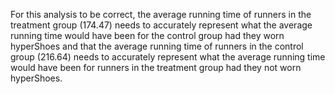 For this analysis to be correct, the average running time of runners in the treatment group (174.47) needs to accurately represent what the average running time would have been for the control group had they worn hyperShoes and that the average running time of runners in the control group (216.64) needs to accurately represent what the average running time would have been for runners in the treatment group had they not worn hyperShoes. 

